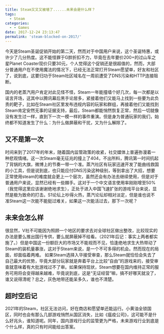 ```yaml
---
title: Steam又又又被墙了......未来会是什么样？
tags:
  - Steam
categories:
  - - Games
date: 2017-12-24 23:13:47
permalink: 'steam-blocked-on-2017/'
---
```


今天是Steam圣诞促销开始的第二天，然而对于中国用户来说，这个圣诞特惠，或许少了几分热度。这不能怪罪于G胖折扣不力，毕竟在去年要价200+的过山车之星Planet Coaster现价只要30元，个人觉得这个促销还是很超值的，然而，大部分普通用户在不使用魔法的情况下，已经无法正常打开Steam愿望单，好友和社区了，说到底，这要归功于Steam社区域名在一周前遭受了DNS污染和HTTP连接阻断。
<!-- more -->

国内的老蒸汽用户肯定对此见怪不怪，Steam一年能撞墙个好几次，每一次都是以谣言开场，这其中以腾讯幕后黑手论居多，紧接着他们又能马上找到一些要为此负责的靶子，比如在Steam社区里发布违规内容的玩家和群组，再接着他们又能找到Steam肯定安然无事的证据支持，最后，Steam都能悄然恢复正常，然后一切就像没有发生过一样，直到下一次一模一样的事件重演。但是身为普通玩家的我们，始终都不知道发生了什么：为什么做屏蔽和干扰，又为什么解除了。

## 又不是第一次

时间来到了2017年的年末，随着国内监管政策的收紧，社交媒体上普遍弥漫着一种悲观情绪。这一次Steam毫无征兆的撞上了404，不出所料，腾讯第一时间抗起了背锅的大旗，微博上的节奏一带一个准。蒸汽社区有玩家迅速开发了能曲线救国的小工具，但是说到底，也只能应付DNS污染这种级别，等到拿出了大招，想要正常使用steam的难度就会更上一个层次，虽然还会有办法去继续使用，但是对于普通用户来说，显然已经有一些棘手。这对于一个中文语言使用率刚刚增至50%（我觉得这里应该谢谢绝地求生），正处于进入中国飞速扩张的游戏平台来说，显然是极为致命的打击。S1论坛上吵得火热，蒸汽论坛却相对淡定，但是谁也说不准Steam这一次能不能挺过难关，如果这一次能活过去，那下一次呢？

## 未来会怎么样

很显然，V社不可能因为照顾一个地区的要求去对全球社区做出整改，比较现实的办法是要么推出国行专供，要么就屏蔽掉不给看。（2021年后记：事实上两者都实施了。）但是中国这一份额巨大的市场又不能视而不见，恰逢绝地求生大热带动了Steam的装机量暴涨，这对于Steam来说，是一个不可多得的机会。然而现在的局面，却面临着两难。 如果Steam选择入华接受审查，那么Steam就恰恰会失去了自己最大的优势，毕竟大部分玩家就是奔着平台上比较“自由”的游戏来的，接受审查就意味着有大批游戏过不了审。如果保持现状，Steam想要在国内维持正常的服务可用将会变得越来越难，毕竟说到底，这是“无证经营”嘛，搞不好哪天就没了，谁又说得清呢？总之，灰色地带还能呆多久，谁也不清楚。

## 超时空后记
2021年的Steam，社区无法访问，好在商店和愿望单还能运行。小黄油全锁国区，同时也会有那么几部游戏悄然从国区消失，比如《瘟疫公司》，这可能不是什么好兆头，谁知道呢。同年，国内游戏行业的监管更为严格，未来游戏行业到底是个什么样，真的只有时间能给出答案。
